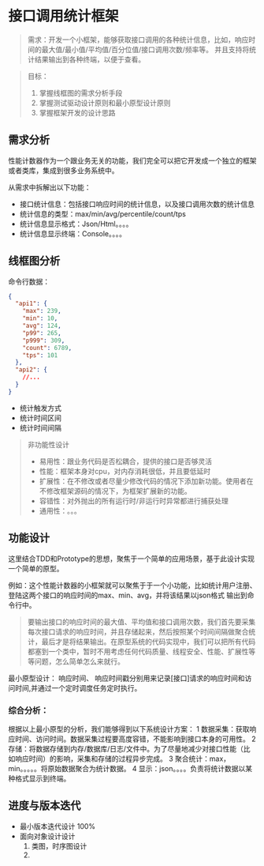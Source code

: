 # 接口调用统计框架

> 需求：开发一个小框架，能够获取接口调用的各种统计信息，比如，响应时间的最大值/最小值/平均值/百分位值/接口调用次数/频率等。
并且支持将统计结果输出到各种终端，以便于查看。

> 目标：
>1. 掌握线框图的需求分析手段
>2. 掌握测试驱动设计原则和最小原型设计原则
>3. 掌握框架开发的设计思路


## 需求分析
性能计数器作为一个跟业务无关的功能，我们完全可以把它开发成一个独立的框架或者类库，集成到很多业务系统中。

从需求中拆解出以下功能：
* 接口统计信息：包括接口响应时间的统计信息，以及接口调用次数的统计信息
* 统计信息的类型：max/min/avg/percentile/count/tps
* 统计信息显示格式：Json/Html。。。。
* 统计信息显示终端：Console。。。。

##  线框图分析
命令行数据：
```json
{
  "api1": {
    "max": 239,
    "min": 10,
    "avg": 124,
    "p99": 265,
    "p999": 309,
    "count": 6789,
    "tps": 101
  },
  "api2": {
    //...  
  } 
}
```
* 统计触发方式
* 统计时间区间
* 统计时间间隔

>非功能性设计
>* 易用性：跟业务代码是否松耦合，提供的接口是否够灵活
>* 性能：框架本身对cpu，对内存消耗很低，并且要低延时
>* 扩展性：在不修改或者尽量少修改代码的情况下添加新功能。使用者在不修改框架源码的情况下，为框架扩展新的功能。
>* 容错性：对外抛出的所有运行时/非运行时异常都进行捕获处理
>* 通用性：。。。
>
## 功能设计
这里结合TDD和Prototype的思想，聚焦于一个简单的应用场景，基于此设计实现一个简单的原型。

例如：这个性能计数器的小框架就可以聚焦于于一个小功能，比如统计用户注册、登陆这两个接口的响应时间的max、min、avg，并将该结果以json格式
输出到命令行中。

> 要输出接口的响应时间的最大值、平均值和接口调用次数，我们首先要采集每次接口请求的响应时间，并且存储起来，然后按照某个时间间隔做聚合统计，最后才是将结果输出。在原型系统的代码实现中，我们可以把所有代码都塞到一个类中，暂时不用考虑任何代码质量、线程安全、性能、扩展性等等问题，怎么简单怎么来就行。

最小原型设计：
响应时间、 响应时间戳分别用来记录[接口]请求的响应时间和访问时间,并通过一个定时调度任务定时执行。
### 综合分析：
根据以上最小原型的分析，我们能够得到以下系统设计方案：
1 数据采集：获取响应时间、访问时间。数据采集过程要高度容错，不能影响到接口本身的可用性。
2 存储：将数据存储到内存/数据库/日志/文件中。为了尽量地减少对接口性能（比如响应时间）的影响，采集和存储的过程异步完成。
3 聚合统计：max，min。。。。。将原始数据聚合为统计数据。
4 显示：json。。。。负责将统计数据以某种格式显示到终端。

## 
## 进度与版本迭代
* 最小版本迭代设计 100%
* 面向对象设计设计
    1. 类图，时序图设计
    2. 